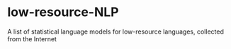 # low-resource-NLP
A list of statistical language models for low-resource languages, collected from the Internet
